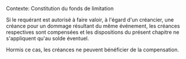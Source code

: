 Contexte: Constitution du fonds de limitation

Si le requérant est autorisé à faire valoir, à l'égard d'un créancier, une créance pour un dommage résultant du même événement, les créances respectives sont compensées et les dispositions du présent chapitre ne s'appliquent qu'au solde éventuel.

Hormis ce cas, les créances ne peuvent bénéficier de la compensation.